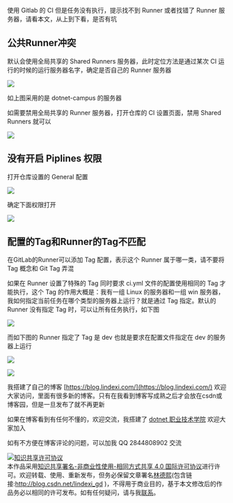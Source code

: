 
使用 Gitlab 的 CI 但是任务没有执行，提示找不到 Runner 或者找错了 Runner 服务器，请看本文，从上到下看，是否有坑

<!--more-->


<!-- 发布 -->

## 公共Runner冲突

默认会使用全局共享的 Shared Runners 服务器，此时定位方法是通过某次 CI 运行的时候的运行服务器名字，确定是否自己的 Runner 服务器

<!-- ![](image/dotnet 配置 Gitlab 的 CI 找不到 Runner 或找错的可能原因/dotnet 配置 Gitlab 的 CI 找不到 Runner 或找错的可能原因0.png) -->

![](http://image.acmx.xyz/lindexi%2F20206121246568787.jpg)

如上图采用的是 dotnet-campus 的服务器


如需要禁用全局共享的 Runner 服务器，打开仓库的 CI 设置页面，禁用 Shared Runners 就可以

<!-- ![](image/dotnet 配置 Gitlab 的 CI 找不到 Runner 或找错的可能原因/dotnet 配置 Gitlab 的 CI 找不到 Runner 或找错的可能原因1.png) -->

![](http://image.acmx.xyz/lindexi%2F20206121247556773.jpg)

## 没有开启 Piplines 权限

打开仓库设置的 General 配置

<!-- ![](image/dotnet 配置 Gitlab 的 CI 找不到 Runner 或找错的可能原因/dotnet 配置 Gitlab 的 CI 找不到 Runner 或找错的可能原因2.png) -->

![](http://image.acmx.xyz/lindexi%2F20206121248405534.jpg)

确定下面权限打开

<!-- ![](image/dotnet 配置 Gitlab 的 CI 找不到 Runner 或找错的可能原因/dotnet 配置 Gitlab 的 CI 找不到 Runner 或找错的可能原因3.png) -->

![](http://image.acmx.xyz/lindexi%2F20206121249268612.jpg)

## 配置的Tag和Runner的Tag不匹配

在GitLab的Runner可以添加 Tag 配置，表示这个 Runner 属于哪一类，请不要将 Tag 概念和 Git Tag 弄混

如果在 Runner 设置了特殊的 Tag 同时要求 ci.yml 文件的配置使用相同的 Tag 才能执行，这个 Tag 的作用大概是：我有一组 Linux 的服务器和一组 win 服务器，我如何指定当前任务在哪个类型的服务器上运行？就是通过 Tag 指定。默认的 Runner 没有指定 Tag 时，可以让所有任务执行，如下图

<!-- ![](image/dotnet 配置 Gitlab 的 CI 找不到 Runner 或找错的可能原因/dotnet 配置 Gitlab 的 CI 找不到 Runner 或找错的可能原因4.png) -->

![](http://image.acmx.xyz/lindexi%2F20206121250263619.jpg)

而如下图的 Runner 指定了 Tag 是 dev 也就是要求在配置文件指定在 dev 的服务器上运行

<!-- ![](image/dotnet 配置 Gitlab 的 CI 找不到 Runner 或找错的可能原因/dotnet 配置 Gitlab 的 CI 找不到 Runner 或找错的可能原因5.png) -->

![](http://image.acmx.xyz/lindexi%2F20206121251466177.jpg)

<!-- ![](image/dotnet 配置 Gitlab 的 CI 找不到 Runner 或找错的可能原因/dotnet 配置 Gitlab 的 CI 找不到 Runner 或找错的可能原因6.png) -->

![](http://image.acmx.xyz/lindexi%2F2020612125376797.jpg)



我搭建了自己的博客 [https://blog.lindexi.com/](https://blog.lindexi.com/) 欢迎大家访问，里面有很多新的博客。只有在我看到博客写成熟之后才会放在csdn或博客园，但是一旦发布了就不再更新

如果在博客看到有任何不懂的，欢迎交流，我搭建了 [dotnet 职业技术学院](https://t.me/dotnet_campus) 欢迎大家加入

如有不方便在博客评论的问题，可以加我 QQ 2844808902 交流

<a rel="license" href="http://creativecommons.org/licenses/by-nc-sa/4.0/"><img alt="知识共享许可协议" style="border-width:0" src="https://licensebuttons.net/l/by-nc-sa/4.0/88x31.png" /></a><br />本作品采用<a rel="license" href="http://creativecommons.org/licenses/by-nc-sa/4.0/">知识共享署名-非商业性使用-相同方式共享 4.0 国际许可协议</a>进行许可。欢迎转载、使用、重新发布，但务必保留文章署名[林德熙](http://blog.csdn.net/lindexi_gd)(包含链接:http://blog.csdn.net/lindexi_gd )，不得用于商业目的，基于本文修改后的作品务必以相同的许可发布。如有任何疑问，请与我[联系](mailto:lindexi_gd@163.com)。